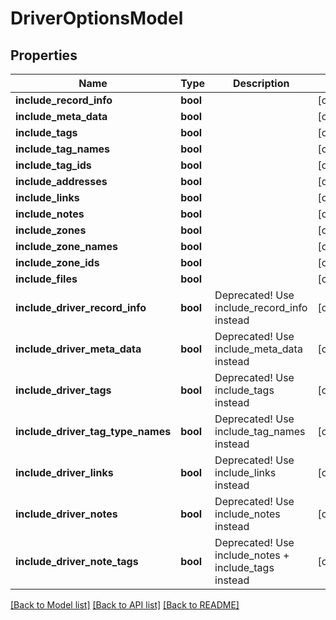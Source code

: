 # DriverOptionsModel

## Properties
Name | Type | Description | Notes
------------ | ------------- | ------------- | -------------
**include_record_info** | **bool** |  | [optional] 
**include_meta_data** | **bool** |  | [optional] 
**include_tags** | **bool** |  | [optional] 
**include_tag_names** | **bool** |  | [optional] 
**include_tag_ids** | **bool** |  | [optional] 
**include_addresses** | **bool** |  | [optional] 
**include_links** | **bool** |  | [optional] 
**include_notes** | **bool** |  | [optional] 
**include_zones** | **bool** |  | [optional] 
**include_zone_names** | **bool** |  | [optional] 
**include_zone_ids** | **bool** |  | [optional] 
**include_files** | **bool** |  | [optional] 
**include_driver_record_info** | **bool** | Deprecated! Use include_record_info instead | [optional] 
**include_driver_meta_data** | **bool** | Deprecated! Use include_meta_data instead | [optional] 
**include_driver_tags** | **bool** | Deprecated! Use include_tags instead | [optional] 
**include_driver_tag_type_names** | **bool** | Deprecated! Use include_tag_names instead | [optional] 
**include_driver_links** | **bool** | Deprecated! Use include_links instead | [optional] 
**include_driver_notes** | **bool** | Deprecated! Use include_notes instead | [optional] 
**include_driver_note_tags** | **bool** | Deprecated! Use include_notes + include_tags instead | [optional] 

[[Back to Model list]](../README.md#documentation-for-models) [[Back to API list]](../README.md#documentation-for-api-endpoints) [[Back to README]](../README.md)


